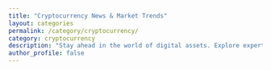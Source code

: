 ```yaml
---
title: "Cryptocurrency News & Market Trends"
layout: categories
permalink: /category/cryptocurrency/
category: cryptocurrency
description: "Stay ahead in the world of digital assets. Explore expert insights, crypto news, and analysis of Bitcoin, Ethereum, and altcoins."
author_profile: false
---
```

